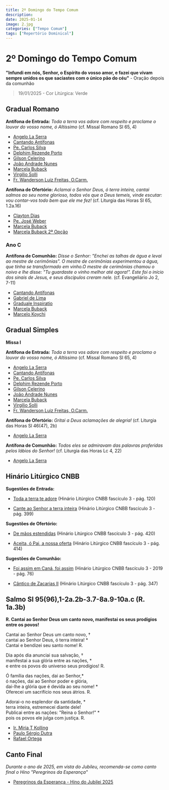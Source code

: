```yaml
---
title: 2º Domingo do Tempo Comum
description: 
date: 2025-01-14
image: 2.jpg
categories: ["Tempo Comum"]
tags: ["Repertório Dominical"]
---
```

# 2º Domingo do Tempo Comum

**"Infundi em nós, Senhor, o Espírito do vosso amor, e fazei que vivam sempre unidos os que saciastes com o único pão do céu"** - Oração depois da comunhão

> 19/01/2025 - Cor Litúrgica: Verde

## Gradual Romano

**Antífona de Entrada:** _Toda a terra vos adore com respeito e proclame o louvor do vosso nome, ó Altíssimo_ (cf. Missal Romano Sl 65, 4)

- [Angelo La Serra](https://youtu.be/Mr6WYcYTquE)
- [Cantando Antífonas](https://youtu.be/C8wcQ-1h80U)
- [Pe. Carlos Silva](https://youtu.be/SC3mmOtU_WU)
- [Delphim Rezende Porto](https://youtu.be/4Fk1SNadPKo)
- [Gilson Celerino](https://youtu.be/S4sjLQRl5ZI)
- [João Andrade Nunes](https://ocantonaliturgia.pt/obras/746/Toda-a-terra-Vos-adore-J-A-Nunes)
- [Marcela Buback](https://youtu.be/_vEwgtNtPg8)
- [Virgilio Solli](https://youtu.be/hCLY5dIOaC8)
- [Fr. Wanderson Luiz Freitas, O.Carm.](https://youtu.be/sgzYY9yk804)

**Antífona de Ofertório:** _Aclamai o Senhor Deus, ó terra inteira, cantai salmos ao seu nome glorioso, todos vós que a Deus temeis, vinde escutar: vou contar-vos todo bem que ele me fez!_ (cf. Liturgia das Horas Sl 65, 1.2a.16)

- [Clayton Dias](https://youtu.be/tj71uziOWS8)
- [Pe. José Weber](https://youtu.be/02faacryHnA)
- [Marcela Buback](https://youtu.be/YRrHgMG5JqQ)
- [Marcela Buback 2ª Opção](https://youtu.be/hgQkps7KMOo)

### Ano C

**Antífona de Comunhão:** _Disse o Senhor: "Enchei as talhas de água e levai ao mestre de cerimônias". O mestre de cerimônias experimentou a água, que tinha se transformado em vinho.O mestre de cerimônias chamou o noivo e lhe disse: "Tu guardaste o vinho melhor até agora!". Este foi o início dos sinais de Jesus, e seus discipulos creram nele._ (cf. Evangeliário Jo 2, 7-11)

- [Cantando Antífonas](https://youtu.be/IdO52YHnjJ0?si=joysf9Kn13f3EFZj)
- [Gabriel de Lima](https://youtu.be/vptpcKU-g7k?si=eu7DmS90ZPXAFTnd)
- [Graduale Inspiratio](https://youtu.be/ndrpRWknAAk?si=W8IIvpPKcRSNy3wy)
- [Marcela Buback](https://youtu.be/ztQbzJrK-CM?si=_arvKtHxBIWtyVgL)
- [Marcelo Koychi](https://youtu.be/n5PbOyb518Q?si=e10zvMBW3_egXVPi)

<!--
### Ano A

**Antífona de Comunhão:** _Com a vossa vitória então exultaremos, levantando as bandeiras em nome do Senhor._ (cf. Liturgia das Horas Sl 19, 6ab)

- [Cantando Antífonas](https://youtu.be/W4CZzKsDGOc)
- [Clayton Dias](https://youtu.be/0s45R1G6TKA)
- [Marcela Buback](https://youtu.be/y7s7aJLmIlg)
- [Mosteiro da Ressureição - Ponta Grossa/PR](https://youtu.be/L6PTAygTDVQ)

### Ano B

**Antífona de Comunhão:** _Disse André a Simão, seu irmão: "Encontramos o Messias, o Cristo", e depois o conduziu a Jesus_ (cf. Bíblia CNBB Jo 1, 41-42)

- [Gabriel de Lima](https://youtu.be/q3UyDT8XBK8?si=URK5XU2aBuKkLXF1)
- [Gilson Celerino](https://youtu.be/HtSMyI9SwxQ?si=rlVFnrQCC_Th8gM-)
- [Graduale Inspiratio](https://youtu.be/0a10zYzVayg?si=oHvWjb0ecD3p-4hg)
- [Marcela Buback](https://youtu.be/UOdQmQLl3aY?si=ThRiNJB7c_jBKSIF)
- [Mônica Siqueira](https://youtu.be/ojVwH5ecL38?si=sIHLcWx0q-PYH-i9)
-->

## Gradual Simples

**Missa I**

**Antífona de Entrada:** _Toda a terra vos adore com respeito e proclamo o louvor do vosso nome, ó Altíssimo_ (cf. Missal Romano Sl 65, 4)

- [Angelo La Serra](https://youtu.be/Mr6WYcYTquE)
- [Cantando Antífonas](https://youtu.be/C8wcQ-1h80U)
- [Pe. Carlos Silva](https://youtu.be/SC3mmOtU_WU)
- [Delphim Rezende Porto](https://youtu.be/4Fk1SNadPKo)
- [Gilson Celerino](https://youtu.be/S4sjLQRl5ZI)
- [João Andrade Nunes](https://ocantonaliturgia.pt/obras/746/Toda-a-terra-Vos-adore-J-A-Nunes)
- [Marcela Buback](https://youtu.be/_vEwgtNtPg8)
- [Virgilio Solli](https://youtu.be/hCLY5dIOaC8)
- [Fr. Wanderson Luiz Freitas, O.Carm.](https://youtu.be/sgzYY9yk804)

**Antífona de Ofertório:** _Gritai a Deus aclamações de alegria!_ (cf. Liturgia das Horas Sl 46(47), 2b)

- [Angelo La Serra](https://youtu.be/p7l-pyandfQ)

**Antífona de Comunhão:** _Todos eles se admiravam das palavras proferidas pelos lábios do Senhor!_ (cf. Liturgia das Horas Lc 4, 22)

- [Angelo La Serra](https://youtu.be/7iuD_MvBCr4)

## Hinário Litúrgico CNBB

**Sugestões de Entrada:**

- [Toda a terra te adore](https://youtu.be/4AgEFpEzwKI?si=renAgaqOzhFy4NTC)
(Hinário Litúrgico CNBB fascículo 3 - pág. 120)

- [Cante ao Senhor a terra inteira](https://youtu.be/JEeM7WAxfIk)
(Hinário Litúrgico CNBB fascículo 3 - pág. 399)

**Sugestões de Ofertório:**

- [De mãos estendidas](https://youtu.be/qVM-dutm_As?si=xJ-mdhbMQP2pr4hV)
(Hinário Litúrgico CNBB fascículo 3 - pág. 420)

- [Aceita, ó Pai, a nossa oferta](https://1drv.ms/u/s!AtE1n6ZIXolwkqUXbsuJ7zjHBj_d2Q)
(Hinário Litúrgico CNBB fascículo 3 - pág. 414)

**Sugestões de Comunhão:**

- [Foi assim em Caná, foi assim](https://1drv.ms/u/s!AtE1n6ZIXolwl-c9lcjAgKK7eP4rBQ?e=qTlY1p)
(Hinário Litúrgico CNBB fascículo 3 - 2019 - pág. 76)

- [Cântico de Zacarias II](https://youtu.be/-SouswZmuW4)
(Hinário Litúrgico CNBB fascículo 3 - pág. 347)

<!-- Ano B
[És Jesus, o Cordeiro de Deus](https://youtu.be/VWRZiD4sXs8)
(Hinário Litúrgico CNBB fascículo 3 - pág. 247)

[Eis aqui o Cordeiro de Deus](https://youtu.be/WYe3bUJB_HM)
(Pe. José Weber, SVD - Cantos do Evangelho vol. 5)
%%

## Salmo - Sl 39(40),2.4ab.7-8a.8b-9.10 (R.8a.9a)

**R.:** **Eu disse: Eis que venho, Senhor, com prazer faço a vossa vontade!**

Esperando, esperei no Senhor,*
e inclinando-se, ouviu meu clamor.
Canto novo ele pôs em meus lábios,*
um poema em louvor ao Senhor. R.

Sacrifício e oblação não quisestes,*
mas abristes, Senhor, meus ouvidos;
não pedistes ofertas nem vítimas,*
holocaustos por nossos pecados. R.

E então eu vos disse: "Eis que venho!"*
Sobre mim está escrito no livro:
"Com prazer faço a vossa vontade,*
guardo em meu coração vossa lei!" R.

Boas-novas de vossa justiça †
anunciei numa grande assembleia;*
vós sabeis: não fechei os meus lábios! R

- [Pe. José Weber, SVD](https://youtu.be/C4lqGA1YRZw?si=XTdA7Er3EPvOHkUF)
- [Marcela Buback](https://youtu.be/vidnkNyaRII)
- [Paulo Neto](https://youtu.be/Qp8IxpXEXbk?t=75)
-->

## Salmo Sl 95(96),1-2a.2b-3.7-8a.9-10a.c (R. 1a.3b)

**R. Cantai ao Senhor Deus um canto novo, manifestai os seus prodígios entre os povos!**

Cantai ao Senhor Deus um canto novo, † <br />
cantai ao Senhor Deus, ó terra inteira! \*<br />
Cantai e bendizei seu santo nome! R.<br />

Dia após dia anunciai sua salvação, †<br />
manifestai a sua glória entre as nações, \*<br />
e entre os povos do universo seus prodígios! R.<br />

Ó família das nações, dai ao Senhor,\*<br />
ó nações, dai ao Senhor poder e glória,<br />
dai-lhe a glória que é devida ao seu nome! \*<br />
Oferecei um sacrifício nos seus átrios. R.<br />

Adorai-o no esplendor da santidade, \*<br />
terra inteira, estremecei diante dele!<br />
Publicai entre as nações: "Reina o Senhor!" \*<br />
pois os povos ele julga com justiça. R.<br />

- [Ir. Miria T Kolling](https://1drv.ms/u/s!AtE1n6ZIXolwl-c-GTozLyq6ci6_kA?e=DX2565)
- [Paulo Sérgio Dutra](https://youtu.be/6Mbcwj5MWQA?si=fnmYTGt9e80ucpaz)
- [Rafael Ortega](https://youtu.be/1BLAlYMh2To?si=zAVi_nGjoUBVjPdH&t=184)

## Canto Final

_Durante o ano de 2025, em vista do Jubileu, recomenda-se como canto final o Hino "Peregrinos da Esperança"_

- [Peregrinos da Esperança - Hino do Jubilei 2025](https://youtu.be/QeRyYOfEpIw?si=1dyuBra13doHm5Kh)
